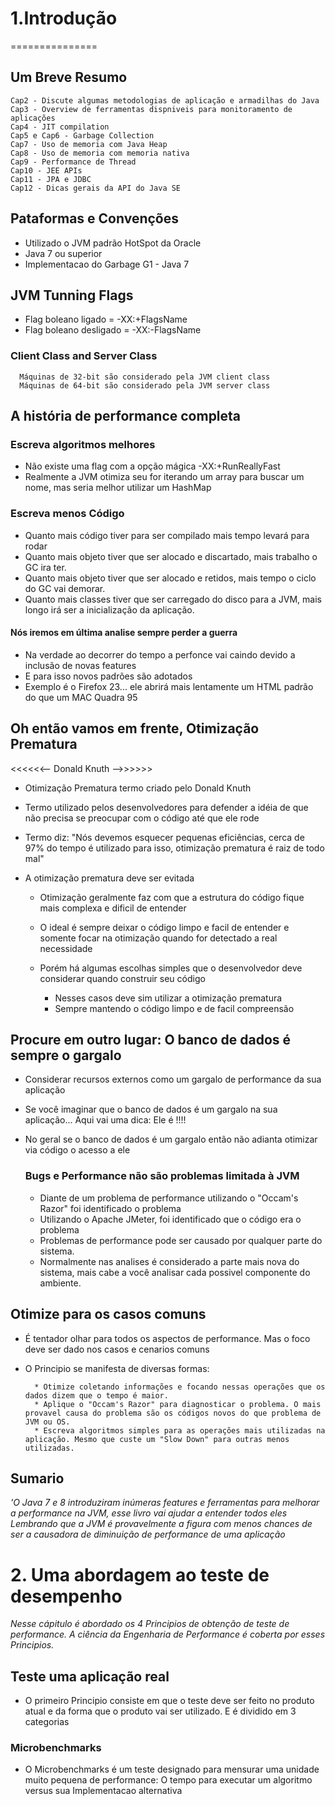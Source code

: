 # 1.Introdução
===============

## Um Breve Resumo
    Cap2 - Discute algumas metodologias de aplicação e armadilhas do Java
    Cap3 - Overview de ferramentas dispniveis para monitoramento de aplicações
    Cap4 - JIT compilation
    Cap5 e Cap6 - Garbage Collection
    Cap7 - Uso de memoria com Java Heap
    Cap8 - Uso de memoria com memoria nativa
    Cap9 - Performance de Thread
    Cap10 - JEE APIs
    Cap11 - JPA e JDBC
    Cap12 - Dicas gerais da API do Java SE
  
## Pataformas e Convenções
* Utilizado o JVM padrão HotSpot da Oracle
* Java 7 ou superior
* Implementacao do Garbage G1 - Java 7
    
## JVM Tunning Flags
* Flag boleano ligado = -XX:+FlagsName
* Flag boleano desligado = -XX:-FlagsName

 ### Client Class and Server Class
      Máquinas de 32-bit são considerado pela JVM client class
      Máquinas de 64-bit são considerado pela JVM server class
    
## A história de performance completa

### Escreva algoritmos melhores
- Não existe uma flag com a opção mágica -XX:+RunReallyFast
- Realmente a JVM otimiza seu for iterando um array para buscar um nome, mas seria melhor utilizar um HashMap
      
### Escreva menos Código
- Quanto mais código tiver para ser compilado mais tempo levará para rodar
- Quanto mais objeto tiver que ser alocado e discartado, mais trabalho o GC ira ter.
- Quanto mais objeto tiver que ser alocado e retidos, mais tempo o ciclo do GC vai demorar.
- Quanto mais classes tiver que ser carregado do disco para a JVM, mais longo irá ser a inicialização da aplicação.
      
#### Nós iremos em última analise sempre perder a guerra
- Na verdade ao decorrer do tempo a perfonce vai caindo devido a inclusão de novas features
- E para isso novos padrões são adotados
- Exemplo é o Firefox 23... ele abrirá mais lentamente um HTML padrão do que um MAC Quadra 95
          
## Oh então vamos em frente, Otimização Prematura
<<<<<<-- Donald Knuth -->>>>>>
- Otimização Prematura termo criado pelo Donald Knuth
- Termo utilizado pelos desenvolvedores para defender a idéia de que não precisa se preocupar com o código até que ele rode
- Termo diz: "Nós devemos esquecer pequenas eficiências, cerca de 97% do tempo é utilizado para isso, otimização prematura é raiz de todo mal"
- A otimização prematura deve ser evitada

     - Otimização geralmente faz com que a estrutura do código fique mais complexa e dificil de entender
     - O ideal é sempre deixar o código limpo e facil de entender e somente focar na otimização quando for detectado a real necessidade
     - Porém há algumas escolhas simples que o desenvolvedor deve considerar quando construir seu código
     
        - Nesses casos deve sim utilizar a otimização prematura
        - Sempre mantendo o código limpo e de facil compreensão

## Procure em outro lugar: O banco de dados é sempre o gargalo

- Considerar recursos externos como um gargalo de performance da sua aplicação
- Se você imaginar que o banco de dados é um gargalo na sua aplicação... Aqui vai uma dica: Ele é !!!!
- No geral se o banco de dados é um gargalo então não adianta otimizar via código o acesso a ele

    ### Bugs e Performance não são problemas limitada à JVM

    - Diante de um problema de performance utilizando o "Occam's Razor" foi identificado o problema
    - Utilizando o Apache JMeter, foi identificado que o código era o problema
    - Problemas de performance pode ser causado por qualquer parte do sistema.
    - Normalmente nas analises é considerado a parte mais nova do sistema, mais cabe a você analisar cada possivel componente do ambiente.

## Otimize para os casos comuns

- É tentador olhar para todos os aspectos de performance. Mas o foco deve ser dado nos casos e cenarios comuns
- O Principio se manifesta de diversas formas:

        * Otimize coletando informações e focando nessas operações que os dados dizem que o tempo é maior.
        * Aplique o "Occam's Razor" para diagnosticar o problema. O mais provavel causa do problema são os códigos novos do que problema de JVM ou OS.
        * Escreva algoritmos simples para as operações mais utilizadas na aplicação. Mesmo que custe um "Slow Down" para outras menos utilizadas.

## Sumario

*'O Java 7 e 8 introduziram inúmeras features e ferramentas para melhorar a performance na JVM, esse livro vai ajudar a entender todos eles*
*Lembrando que a JVM é provavelmente a figura com menos chances de ser a causadora de diminuição de performance de uma aplicação*

# 2. Uma abordagem ao teste de desempenho

*Nesse cápitulo é abordado os 4 Principios de obtenção de teste de performance. A ciência da Engenharia de Performance é coberta por esses Principios.*

## Teste uma aplicação real
- O primeiro Principio consiste em que o teste deve ser feito no produto atual e da forma que o produto vai ser utilizado. E é dividido em 3 categorias

### Microbenchmarks

- O Microbenchmarks é um teste designado para mensurar uma unidade muito pequena de performance: O tempo para executar um algoritmo versus sua Implementacao alternativa
      

    
  

